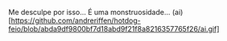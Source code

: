 Me desculpe por isso... É uma monstruosidade...
(ai)[https://github.com/andreriffen/hotdog-feio/blob/abda9df9800bf7d18abd9f21f8a8216357765f26/ai.gif]
